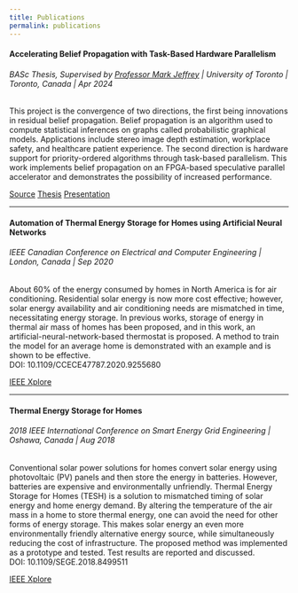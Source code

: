 ```yaml
---
title: Publications
permalink: publications
---
```


#### Accelerating Belief Propagation with Task-Based Hardware Parallelism

###### BASc Thesis, Supervised by [Professor Mark Jeffrey](https://www.eecg.utoronto.ca/~mcj/) | University of Toronto | Toronto, Canada | Apr 2024

This project is the convergence of two directions, the first being innovations in residual belief propagation. Belief propagation is an algorithm used to compute statistical inferences on graphs called probabilistic graphical models. Applications include stereo image depth estimation, workplace safety, and healthcare patient experience. The second direction is hardware support for priority-ordered algorithms through task-based parallelism. This work implements belief propagation on an FPGA-based speculative parallel accelerator and demonstrates the possibility of increased performance. <br>

<a href="https://github.com/balaji-venkatesh/chronos_rbp_hls" class="btn btn-primary mb-2"> <i class="bi bi-github"></i> Source</a>
<a href="/assets/bv-basc-thesis.pdf" class="btn btn-primary mb-2"> <i class="bi bi-file-earmark-pdf-fill"></i> Thesis</a>
<a href="/assets/ccece2025.pptx" class="btn btn-primary mb-2"> <i class="bi bi-filetype-pptx"></i> Presentation</a>

---

#### Automation of Thermal Energy Storage for Homes using Artificial Neural Networks
###### IEEE Canadian Conference on Electrical and Computer Engineering | London, Canada | Sep 2020

About 60% of the energy consumed by homes in North America is for air conditioning. Residential solar energy is now more cost effective; however, solar energy availability and air conditioning needs are mismatched in time, necessitating energy storage. In previous works, storage of energy in thermal air mass of homes has been proposed, and in this work, an artificial-neural-network-based thermostat is proposed. A method to train the model for an average home is demonstrated with an example and is shown to be effective. <br>
DOI: 10.1109/CCECE47787.2020.9255680

<a href="https://doi.org/10.1109/CCECE47787.2020.9255680" class="btn btn-primary mb-2"> <i class="bi bi-link"></i> IEEE Xplore</a>

---

#### Thermal Energy Storage for Homes
###### 2018 IEEE International Conference on Smart Energy Grid Engineering | Oshawa, Canada | Aug 2018

Conventional solar power solutions for homes convert solar energy using photovoltaic (PV) panels and then store the energy in batteries. However, batteries are expensive and environmentally unfriendly. Thermal Energy Storage for Homes (TESH) is a solution to mismatched timing of solar energy and home energy demand. By altering the temperature of the air mass in a home to store thermal energy, one can avoid the need for other forms of energy storage. This makes solar energy an even more environmentally friendly alternative energy source, while simultaneously reducing the cost of infrastructure. The proposed method was implemented as a prototype and tested. Test results are reported and discussed. <br>
DOI: 10.1109/SEGE.2018.8499511

<a href="https://doi.org/10.1109/SEGE.2018.8499511" class="btn btn-primary"> <i class="bi bi-link"></i> IEEE Xplore</a>
